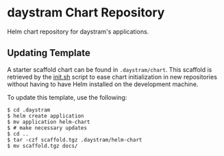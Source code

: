 # daystram Chart Repository

Helm chart repository for daystram's applications.

## Updating Template

A starter scaffold chart can be found in `.daystram/chart`. This scaffold is retrieved by the [init.sh](./init.sh) script to ease chart initialization in new repositories without having to have Helm installed on the development machine.

To update this template, use the following:

```shell
$ cd .daystram
$ helm create application
$ mv application helm-chart
$ # make necessary updates
$ cd ..
$ tar -czf scaffold.tgz .daystram/helm-chart
$ mv scaffold.tgz docs/
```
